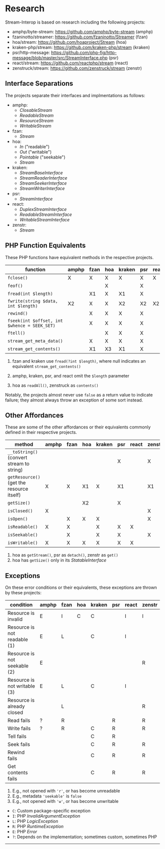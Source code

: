 # Research

Stream-Interop is based on research including the following projects:

- amphp/byte-stream: https://github.com/amphp/byte-stream (amphp)
- fzaninotto/streamer: https://github.com/fzaninotto/Streamer (fzan)
- hoa/stream: https://github.com/hoaproject/Stream (hoa)
- kraken-php/stream: https://github.com/kraken-php/stream (kraken)
- psr/http-message: https://github.com/php-fig/http-message/blob/master/src/StreamInterface.php (psr)
- react/stream: https://github.com/reactphp/stream (react)
- zenstruck/stream: https://github.com/zenstruck/stream (zenstr)

## Interface Separations

The projects separate their interfaces and implmentations as follows:

- amphp:
    - _ClosableStream_
    - _ReadableStream_
    - _ResourceStream_
    - _WritableStream_
- fzan:
    - _Stream_
- hoa:
    - _In_ ("readable")
    - _Out_ ("writable")
    - _Pointable_ ("seekable")
    - _Stream_
- kraken:
    - _StreamBaseInterface_
    - _StreamReaderInterface_
    - _StreamSeekerInterface_
    - _StreamWriterInterface_
- psr:
    - _StreamInterface_
- react:
    - _DuplexStreamInterface_
    - _ReadableStreamInterface_
    - _WritableStreamInterface_
- zenstr:
    - _Stream_

## PHP Function Equivalents

These PHP functions have equivalent methods in the respective projects.

function                                     | amphp | fzan | hoa | kraken | psr | react | zenstr |
-------------------------------------------- | ----- | ---- | --- | ------ | --- | ----- | ------ |
`fclose()`                                   | X     | X    | X   | X      | X   | X     | X      |
`feof()`                                     |       |      | X   |        | X   |       |        |
`fread(int $length)`                         |       | X1   | X   | X1     | X   |       | X      |
`fwrite(string $data, int $length)`          | X2    | X    | X   | X2     | X2  | X2    | X      |
`rewind()`                                   |       | X    | X   | X      | X   |       | X      |
`fseek(int $offset, int $whence = SEEK_SET)` |       | X    | X   | X      | X   |       | X      |
`ftell()`                                    |       |      | X   | X      | X   |       |        |
`stream_get_meta_data()`                     |       | X    | X   | X      | X   |       | X      |
`stream_get_contents()`                      |       | X1   | X3  | X1     | X   |       | X3     |

1. fzan and kraken use `fread(?int $length)`, where null indicates an equivalent `stream_get_contents()`

2. amphp, kraken, psr, and react omit the `$length` parameter

3. hoa as `readAll()`, zenstruck as `contents()`

Notably, the projects almost never use `false` as a return value to indicate failure; they almost always throw an exception of some sort instead.

## Other Affordances

These are some of the other affordances or their equivalents commonly defined in their respective projects.

method                                    | amphp | fzan | hoa | kraken | psr | react | zenstr |
----------------------------------------- | ----- | ---- | --- | ------ | --- | ----- | ------ |
`__toString()` (convert stream to string) |       |      |     |        | X   |       | X      |
`getResource()` (get the resource itself) | X     | X    | X1  | X      | X1  |       | X1     |
`getSize()`                               |       |      | X2  |        | X   |       |        |
`isClosed()`                              | X     |      |     |        |     |       | X      |
`isOpen()`                                |       | X    | X   | X      |     |       | X      |
`isReadable()`                            | X     | X    |     | X      | X   | X     |        |
`isSeekable()`                            |       | X    |     | X      | X   |       | X      |
`isWritable()`                            | X     | X    | X   | X      | X   | X     |        |


1. hoa as `getStream()`, psr as `detach()`, zenstr as `get()`
2. hoa has `getSize()` only in its _StatableInterface_

## Exceptions

On these error conditions or their equivalents, these exceptions are thrown by these projects:

condition                                 | amphp | fzan | hoa | kraken | psr | react | zenstr |
----------------------------------------- | ----- | ---- | --- | ------ | --- | ----- | ------ |
Resource is invalid                       | E     | I    | C   | C      |     | I     | I      |
Resource is not readable (1)              | E     | L    |     | C      |     | I     |        |
Resource is not seekable (2)              | E     |      |     |        |     |       | R      |
Resource is not writable (3)              | E     | L    |     | C      |     | I     |        |
Resource is already closed                |       | L    |     |        |     |       | R      |
Read fails                                | ?     | R    |     |        | R   |       | R      |
Write fails                               | ?     | R    |     | C      | R   |       | R      |
Tell fails                                |       |      |     | C      | R   |       |        |
Seek fails                                |       |      |     | C      | R   |       | R      |
Rewind fails                              |       |      |     | C      | R   |       | R      |
Get contents fails                        |       |      |     | C      | R   |       | R      |

1. E.g., not opened with `'r'`, or has become unreadable
2. E.g., metadata `'seekable'` is `false`
3. E.g., not opened with `'w'`, or has become unwritable

- `C`: Custom package-specific exception
- `I`: PHP _InvalidArgumentException_
- `L`: PHP _LogicException_
- `R`: PHP _RuntimeException_
- `E`: PHP _Error_
- `?`: Depends on the implementation; sometimes custom, sometimes PHP

* * *

